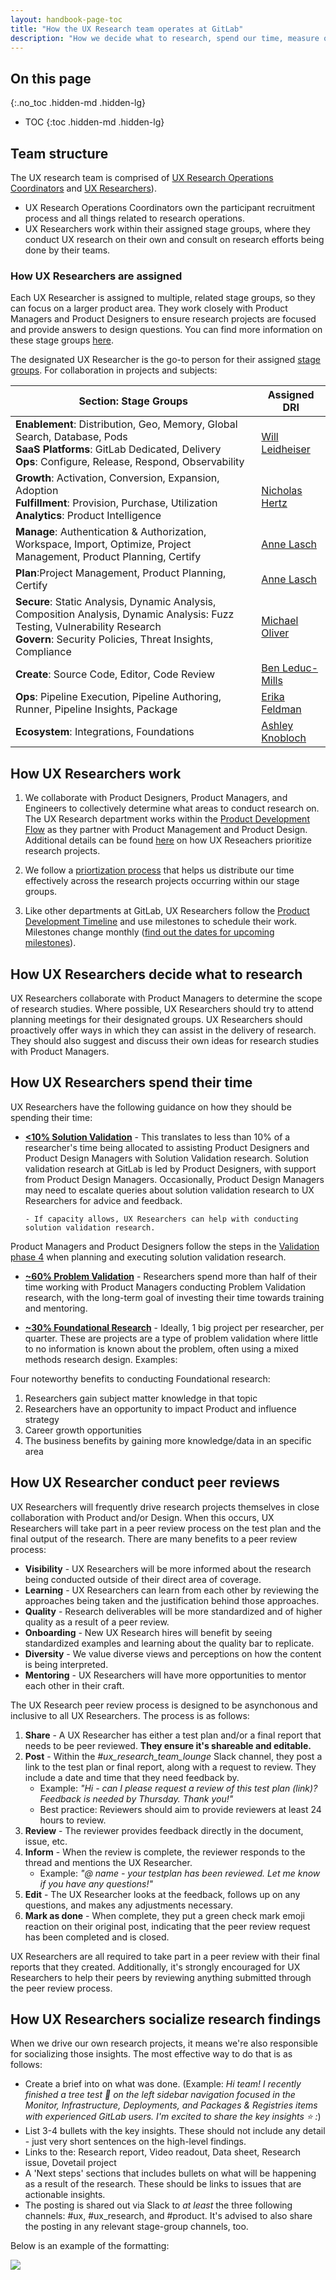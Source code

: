 ```yaml
---
layout: handbook-page-toc
title: "How the UX Research team operates at GitLab"
description: "How we decide what to research, spend our time, measure our success, and more"
---
```


## On this page
{:.no_toc .hidden-md .hidden-lg}

- TOC
{:toc .hidden-md .hidden-lg}


## Team structure

The UX research team is comprised of [UX Research Operations Coordinators](/handbook/engineering/ux/ux-research-coordination/) and [UX Researchers](/handbook/engineering/ux/ux-research/)).

- UX Research Operations Coordinators own the participant recruitment process and all things related to research operations.
- UX Researchers work within their assigned stage groups, where they conduct UX research on their own and consult on research efforts being done by their teams.

### How UX Researchers are assigned

Each UX Researcher is assigned to multiple, related stage groups, so they can focus on a larger product area. They work closely with Product Managers and Product Designers to ensure research projects are focused and provide answers to design questions. You can find more information on these stage groups [here](/handbook/product/categories/#devops-stages). 

The designated UX Researcher is the go-to person for their assigned [stage groups](/handbook/product/categories/). For collaboration in projects and subjects:

| Section: Stage Groups | Assigned DRI |
|---------|-------------------------------|
| **Enablement**: Distribution, Geo, Memory, Global Search, Database, Pods <br>**SaaS Platforms**: GitLab Dedicated, Delivery <br>**Ops**: Configure, Release, Respond, Observability | [Will Leidheiser] |
| **Growth**: Activation, Conversion, Expansion, Adoption <br>**Fulfillment**: Provision, Purchase, Utilization <br>**Analytics**: Product Intelligence | [Nicholas Hertz] |
| **Manage**: Authentication & Authorization, Workspace, Import, Optimize, Project Management, Product Planning, Certify | [Anne Lasch] |
| **Plan**:Project Management, Product Planning, Certify | [Anne Lasch]|
| **Secure**: Static Analysis, Dynamic Analysis, Composition Analysis, Dynamic Analysis: Fuzz Testing, Vulnerability Research <br> **Govern**: Security Policies, Threat Insights, Compliance | [Michael Oliver] |
| **Create**: Source Code, Editor, Code Review | [Ben Leduc-Mills] |
| **Ops**: Pipeline Execution, Pipeline Authoring, Runner, Pipeline Insights, Package | [Erika Feldman] |
| **Ecosystem**: Integrations, Foundations | [Ashley Knobloch] |

[Will Leidheiser]: https://gitlab.com/wleidheiser
[Nicholas Hertz]: https://gitlab.com/NickHertz
[Michael Oliver]: https://gitlab.com/moliver28
[Anne Lasch]: https://gitlab.com/alasch
[Ben Leduc-Mills]: https://gitlab.com/leducmills
[Erika Feldman]: https://gitlab.com/enf
[Ashley Knobloch]: https://gitlab.com/aknobloch

## How UX Researchers work

1. We collaborate with Product Designers, Product Managers, and Engineers to collectively determine what areas to conduct research on. The UX Research department works within the [Product Development Flow](/handbook/product-development-flow/#overview--philosophy) as they partner with Product Management and Product Design.  Additional details can be found [here](/handbook/engineering/ux/ux-research-training/research-prioritization/) on how UX Reseachers prioritize research projects.

1. We follow a [priortization process](https://about.gitlab.com/handbook/engineering/ux/ux-research-training/research-prioritization/) that helps us distribute our time effectively across the research projects occurring within our stage groups.

1. Like other departments at GitLab, UX Researchers follow the [Product Development Timeline](/handbook/engineering/workflow/#product-development-timeline) and use milestones to schedule their work. Milestones change monthly ([find out the dates for upcoming milestones](https://gitlab.com/groups/gitlab-org/-/milestones)).

## How UX Researchers decide what to research
UX Researchers collaborate with Product Managers to determine the scope of research studies. Where possible, UX Researchers should try to attend planning meetings for their designated groups.
UX Researchers should proactively offer ways in which they can assist in the delivery of research. They should also suggest and discuss their own ideas for research studies with Product Managers.

## How UX Researchers spend their time
UX Researchers have the following guidance on how they should be spending their time:

* **[<10% Solution Validation](/handbook/engineering/ux/ux-research-training/solution-validation-and-methods/)** - This translates to less than 10% of a researcher's time being allocated to assisting Product Designers and Product Design Managers with Solution Validation research. Solution validation research at GitLab is led by Product Designers, with support from Product Design Managers. Occasionally, Product Design Managers may need to escalate queries about solution validation research to UX Researchers for advice and feedback. 

      - If capacity allows, UX Researchers can help with conducting solution validation research.
Product Managers and Product Designers follow the steps in the [Validation phase 4](/handbook/product-development-flow/#validation-phase-4-solution-validation) when planning and executing solution validation research. 

* **[~60% Problem Validation](/handbook/engineering/ux/ux-research-training/problem-validation-and-methods/)** - Researchers spend more than half of their time working with Product Managers conducting Problem Validation research, with the long-term goal of investing their time towards training and mentoring.

* **[~30% Foundational Research](/handbook/engineering/ux/ux-research-training/foundational-research/)** - Ideally, 1 big project per researcher, per quarter. These are projects are a type of problem validation where little to no information is known about the problem, often using a mixed methods research design. Examples:

Four noteworthy benefits to conducting Foundational research:
1. Researchers gain subject matter knowledge in that topic
1. Researchers have an opportunity to impact Product and influence strategy
1. Career growth opportunities
1. The business benefits by gaining more knowledge/data in an specific area

## How UX Researcher conduct peer reviews
UX Researchers will frequently drive research projects themselves in close collaboration with Product and/or Design.  When this occurs, UX Researchers will take part in a peer review process on the test plan and the final output of the research.  There are many benefits to a peer review process: 
- **Visibility** - UX Researchers will be more informed about the research being conducted outside of their direct area of coverage.
- **Learning** - UX Researchers can learn from each other by reviewing the approaches being taken and the justification behind those approaches.
- **Quality** - Research deliverables will be more standardized and of higher quality as a result of a peer review.
- **Onboarding** - New UX Research hires will benefit by seeing standardized examples and learning about the quality bar to replicate.
- **Diversity** - We value diverse views and perceptions on how the content is being interpreted.
- **Mentoring** - UX Researchers will have more opportunities to mentor each other in their craft.

The UX Research peer review process is designed to be asynchonous and inclusive to all UX Researchers.  The process is as follows:

1. **Share** - A UX Researcher has either a test plan and/or a final report that needs to be peer reviewed.  **They ensure it's shareable and editable.**
1. **Post** - Within the _#ux_research_team_lounge_ Slack channel, they post a link to the test plan or final report, along with a request to review.  They include a date and time that they need feedback by.
     - Example: _"Hi - can I please request a review of this test plan (link)?  Feedback is needed by Thursday.  Thank you!"_
     - Best practice: Reviewers should aim to provide reviewers at least 24 hours to review.
1. **Review** - The reviewer provides feedback directly in the document, issue, etc.
1. **Inform** - When the review is complete, the reviewer responds to the thread and mentions the UX Researcher.
     - Example: _"@ name - your testplan has been reviewed.  Let me know if you have any questions!"_
1. **Edit** - The UX Researcher looks at the feedback, follows up on any questions, and makes any adjustments necessary.  
1. **Mark as done** - When complete, they put a green check mark emoji reaction on their original post, indicating that the peer review request has been completed and is closed.

UX Researchers are all required to take part in a peer review with their final reports that they created.  Additionally, it's strongly encouraged for UX Researchers to help their peers by reviewing anything submitted through the peer review process.

## How UX Researchers socialize research findings
When we drive our own research projects, it means we're also responsible for socializing those insights.  The most effective way to do that is as follows:
- Create a brief into on what was done. (Example: _Hi team! I recently finished a tree test :deciduous_tree: on the left sidebar navigation focused in the Monitor, Infrastructure, Deployments, and Packages & Registries items with experienced GitLab users. I'm excited to share the key insights :star: :_)
- List 3-4 bullets with the key insights. These should not include any detail - just very short sentences on the high-level findings.
- Links to the: Research report, Video readout, Data sheet, Research issue, Dovetail project
- A 'Next steps' sections that includes bullets on what will be happening as a result of the research.  These should be links to issues that are actionable insights.
- The posting is shared out via Slack to _at least_ the three following channels: #ux, #ux_research, and #product.  It's advised to also share the posting in any relevant stage-group channels, too.

Below is an example of the formatting:

<img src="posting.png">
